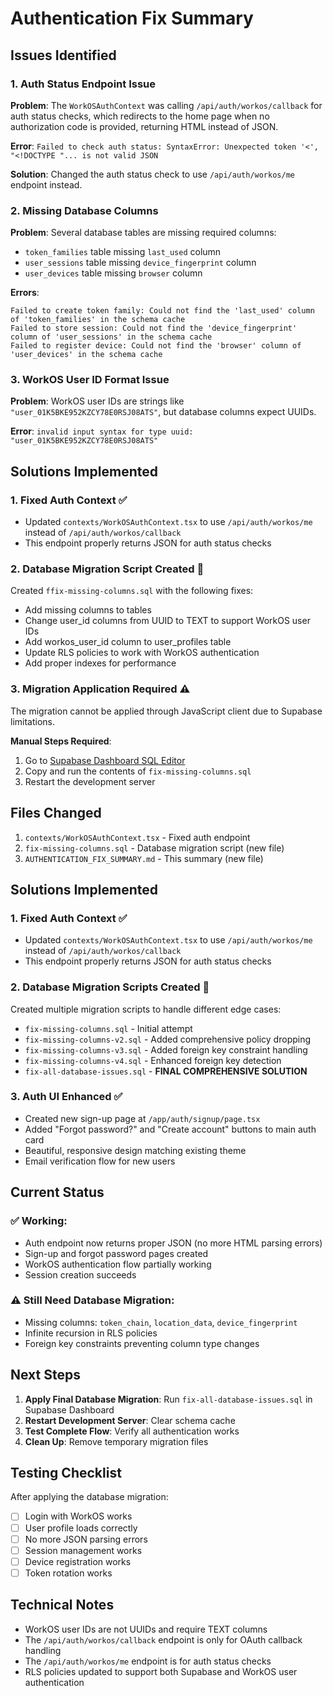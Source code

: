 # Authentication Fix Summary

## Issues Identified

### 1. Auth Status Endpoint Issue
**Problem**: The `WorkOSAuthContext` was calling `/api/auth/workos/callback` for auth status checks, which redirects to the home page when no authorization code is provided, returning HTML instead of JSON.

**Error**: `Failed to check auth status: SyntaxError: Unexpected token '<', "<!DOCTYPE "... is not valid JSON`

**Solution**: Changed the auth status check to use `/api/auth/workos/me` endpoint instead.

### 2. Missing Database Columns
**Problem**: Several database tables are missing required columns:
- `token_families` table missing `last_used` column
- `user_sessions` table missing `device_fingerprint` column  
- `user_devices` table missing `browser` column

**Errors**:
```
Failed to create token family: Could not find the 'last_used' column of 'token_families' in the schema cache
Failed to store session: Could not find the 'device_fingerprint' column of 'user_sessions' in the schema cache
Failed to register device: Could not find the 'browser' column of 'user_devices' in the schema cache
```

### 3. WorkOS User ID Format Issue
**Problem**: WorkOS user IDs are strings like `"user_01K5BKE952KZCY78E0RSJ08ATS"`, but database columns expect UUIDs.

**Error**: `invalid input syntax for type uuid: "user_01K5BKE952KZCY78E0RSJ08ATS"`

## Solutions Implemented

### 1. Fixed Auth Context ✅
- Updated `contexts/WorkOSAuthContext.tsx` to use `/api/auth/workos/me` instead of `/api/auth/workos/callback`
- This endpoint properly returns JSON for auth status checks

### 2. Database Migration Script Created 📝
Created `ffix-missing-columns.sql` with the following fixes:
- Add missing columns to tables
- Change user_id columns from UUID to TEXT to support WorkOS user IDs
- Add workos_user_id column to user_profiles table
- Update RLS policies to work with WorkOS authentication
- Add proper indexes for performance

### 3. Migration Application Required ⚠️
The migration cannot be applied through JavaScript client due to Supabase limitations.

**Manual Steps Required**:
1. Go to [Supabase Dashboard SQL Editor](https://supabase.com/dashboard/project/vxtalnnjudbogemgmkoe/sql)
2. Copy and run the contents of `fix-missing-columns.sql`
3. Restart the development server

## Files Changed

1. `contexts/WorkOSAuthContext.tsx` - Fixed auth endpoint
2. `fix-missing-columns.sql` - Database migration script (new file)
3. `AUTHENTICATION_FIX_SUMMARY.md` - This summary (new file)

## Solutions Implemented

### 1. Fixed Auth Context ✅
- Updated `contexts/WorkOSAuthContext.tsx` to use `/api/auth/workos/me` instead of `/api/auth/workos/callback`
- This endpoint properly returns JSON for auth status checks

### 2. Database Migration Scripts Created 📝
Created multiple migration scripts to handle different edge cases:
- `fix-missing-columns.sql` - Initial attempt
- `fix-missing-columns-v2.sql` - Added comprehensive policy dropping
- `fix-missing-columns-v3.sql` - Added foreign key constraint handling
- `fix-missing-columns-v4.sql` - Enhanced foreign key detection
- `fix-all-database-issues.sql` - **FINAL COMPREHENSIVE SOLUTION**

### 3. Auth UI Enhanced ✅
- Created new sign-up page at `/app/auth/signup/page.tsx`
- Added "Forgot password?" and "Create account" buttons to main auth card
- Beautiful, responsive design matching existing theme
- Email verification flow for new users

## Current Status

### ✅ Working:
- Auth endpoint now returns proper JSON (no more HTML parsing errors)
- Sign-up and forgot password pages created
- WorkOS authentication flow partially working
- Session creation succeeds

### ⚠️ Still Need Database Migration:
- Missing columns: `token_chain`, `location_data`, `device_fingerprint`
- Infinite recursion in RLS policies
- Foreign key constraints preventing column type changes

## Next Steps

1. **Apply Final Database Migration**: Run `fix-all-database-issues.sql` in Supabase Dashboard
2. **Restart Development Server**: Clear schema cache
3. **Test Complete Flow**: Verify all authentication works
4. **Clean Up**: Remove temporary migration files

## Testing Checklist

After applying the database migration:
- [ ] Login with WorkOS works
- [ ] User profile loads correctly  
- [ ] No more JSON parsing errors
- [ ] Session management works
- [ ] Device registration works
- [ ] Token rotation works

## Technical Notes

- WorkOS user IDs are not UUIDs and require TEXT columns
- The `/api/auth/workos/callback` endpoint is only for OAuth callback handling
- The `/api/auth/workos/me` endpoint is for auth status checks
- RLS policies updated to support both Supabase and WorkOS user authentication
